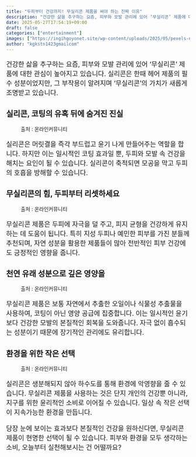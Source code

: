 ```yaml
---
title: "두피부터 건강까지! 무실리콘 제품을 써야 하는 진짜 이유"
description: "건강한 삶을 추구하는 요즘, 피부와 모발 관리에 있어 ‘무실리콘’ 제품에 대한 관심이 높아지고 있습니다. 실리콘은 한때 헤어 제품의 필수 성분이었지만, 그 부작용이 알려지며 ‘무실리콘’의 가치가 새롭게 조명받고 있습니다."
date: 2025-05-27T17:54:19+09:00
draft: false
categories: ["entertainment"]
images: ["https://ingihgoyonet.site/wp-content/uploads/2025/05/pexels-n-voitkevich-8467963-1024x683.jpg", "https://ingihgoyonet.site/wp-content/uploads/2025/05/pexels-wayne-fotografias-1812121-11360227-1024x683.jpg", "https://ingihgoyonet.site/wp-content/uploads/2025/05/pexels-thefullonmonet-28994648-1024x683.jpg", "https://ingihgoyonet.site/wp-content/uploads/2025/05/pexels-karolina-grabowska-5241050-683x1024.jpg"]
author: "kgkstn1423gmailcom"
---
```


<p style="font-size:18px">건강한 삶을 추구하는 요즘, 피부와 모발 관리에 있어 ‘무실리콘’ 제품에 대한 관심이 높아지고 있습니다. 실리콘은 한때 헤어 제품의 필수 성분이었지만, 그 부작용이 알려지며 ‘무실리콘’의 가치가 새롭게 조명받고 있습니다.</p> <h2 >실리콘, 코팅의 유혹 뒤에 숨겨진 진실</h2> <figure ><img src="https://ingihgoyonet.site/wp-content/uploads/2025/05/pexels-n-voitkevich-8467963-1024x683.jpg" alt="" style="aspect-ratio:16/9;object-fit:cover"/><figcaption >출처 : 온라인커뮤니티</figcaption></figure> <p style="font-size:18px">실리콘은 머릿결을 즉각 부드럽고 윤기 나게 만들어주는 역할을 합니다. 하지만 이는 일시적인 코팅 효과일 뿐, 두피와 모발 속 건강을 해치는 요인이 될 수 있습니다. 실리콘이 축적되면 모공을 막고 두피의 호흡을 방해할 수 있습니다.</p> <h2 >무실리콘의 힘, 두피부터 리셋하세요</h2> <figure ><img src="https://ingihgoyonet.site/wp-content/uploads/2025/05/pexels-wayne-fotografias-1812121-11360227-1024x683.jpg" alt="" style="aspect-ratio:16/9;object-fit:cover"/><figcaption >출처 : 온라인커뮤니티</figcaption></figure> <p style="font-size:18px">무실리콘 제품은 두피에 자극을 덜 주고, 피지 균형을 건강하게 유지하는 데 도움이 됩니다. 특히 지성 두피나 예민한 피부를 가진 분들께 추천되며, 자연 성분을 활용한 제품들이 많아 전반적인 피부 건강에도 긍정적인 영향을 줍니다.</p> <h2 >천연 유래 성분으로 깊은 영양을</h2> <figure ><img src="https://ingihgoyonet.site/wp-content/uploads/2025/05/pexels-thefullonmonet-28994648-1024x683.jpg" alt="" style="aspect-ratio:16/9;object-fit:cover"/><figcaption >출처 : 온라인커뮤니티</figcaption></figure> <p style="font-size:18px">무실리콘 제품은 보통 자연에서 추출한 오일이나 식물성 추출물을 사용하여, 코팅이 아닌 영양 공급에 집중합니다. 이는 일시적인 윤기보다 건강한 모발의 본질적인 회복을 도와줍니다. 자극 없이 흡수되는 성분이기 때문에 장기적인 관리에도 유리합니다.</p> <h2 >환경을 위한 작은 선택</h2> <figure ><img src="https://ingihgoyonet.site/wp-content/uploads/2025/05/pexels-karolina-grabowska-5241050-683x1024.jpg" alt="" style="aspect-ratio:16/9;object-fit:cover"/><figcaption >출처 : 온라인커뮤니티</figcaption></figure> <p style="font-size:18px">실리콘은 생분해되지 않아 하수도를 통해 환경에 악영향을 줄 수 있습니다. 무실리콘 제품을 사용하는 것은 단지 개인의 건강뿐 아니라, 지구를 위한 윤리적인 소비로 이어질 수 있습니다. 일상 속 작은 선택이 지속가능한 환경을 만듭니다.</p> <p style="font-size:18px">당장 눈에 보이는 효과보다 본질적인 건강을 원하신다면, 무실리콘 제품이 현명한 선택이 될 수 있습니다. 피부와 환경을 모두 생각하는 소비, 오늘부터 실천해보시는 건 어떨까요?</p>